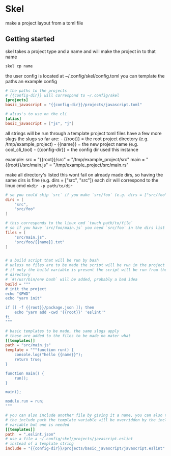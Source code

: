 # Skel

make a project layout from a toml file

## Getting started
skel takes a project type and a name and will make the project in to that name
```bash
skel cp name
```

the user config is located at ~/.config/skel/config.toml
you can template the paths
an example config

```toml
# the paths to the projects
# {{config-dir}} will correspond to ~/.config/skel
[projects]
basic_javascript = "{{config-dir}}/projects/javascript.toml"

# alias's to use on the cli
[alias]
basic_javascript = ["js", "j"]
```

all strings will be run through a template
project toml files have a few more slugs
the slugs so far are:
    - {{root}} = the root project directory (e.g. /tmp/example_project)
    - {{name}} = the new project name (e.g. cool_cli_tool)
    - {{config-dir}} = the config dir used this instance

example:
  src = "{{root}}/src" = "/tmp/example_project/src"
  main = "{{root}}/src/main.js" = "/tmp/example_project/src/main.rs"

make all directory's listed
this wont fail on already made dirs,
so having the same dirs is fine (e.g. dirs = ["src", "src"])
each dir will correspond to the linux cmd `mkdir -p path/to/dir`

```toml
# so you could skip `src` if you make `src/foo` (e.g. dirs = ["src/foo"])
dirs = [
    "src",
    "src/foo"
]

# this corresponds to the linux cmd `touch path/to/file`
# so if you have `src/foo/main.js` you need `src/foo` in the dirs list
files = [
    "src/main.js",
    "src/foo/{{name}}.txt"
]


# a build script that will be run by bash
# unless no files are to be made the script will be run in the project root
# if only the build variable is present the script will be run from the calling
# directory
# `#!/usr/bin/env bash` will be added, probably a bad idea
build = """
# init the project
echo "$PWD"
echo "yarn init"

if [[ -f {{root}}/package.json ]]; then
    echo "yarn add -cwd '{{root}}' 'eslint'"
fi
"""

# basic templates to be made, the same slugs apply
# these are added to the files to be made no mater what
[[templates]]
path = "src/main.js"
template = """function run() {
    console.log("hello {{name}}");
    return true;
}

function main() {
    run();
}

main();

module.run = run;
"""

# you can also include another file by giving it a name, you can also template
# the include path the template variable will be overridden by the include
# variable but one is needed
[[templates]]
path  = ".eslint.json"
# use a file a ~/.config/skel/projects/javascript.eslint
# instead of a template string
include = "{{config-dir}}/projects/basic_javascript/javascript.eslint"
```

